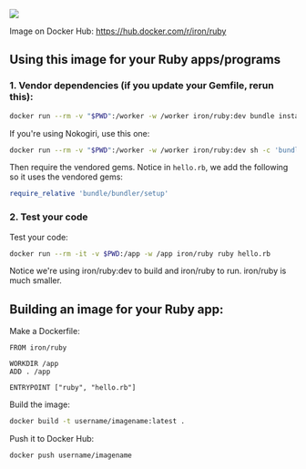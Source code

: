 [![](http://badge-imagelayers.iron.io/iron/ruby:latest.svg)](http://imagelayers.iron.io/?images=iron/ruby:latest 'Get your own badge on imagelayers.iron.io')

Image on Docker Hub: https://hub.docker.com/r/iron/ruby

## Using this image for your Ruby apps/programs

### 1. Vendor dependencies (if you update your Gemfile, rerun this):

```sh
docker run --rm -v "$PWD":/worker -w /worker iron/ruby:dev bundle install --standalone --clean
```

If you're using Nokogiri, use this one:

```sh
docker run --rm -v "$PWD":/worker -w /worker iron/ruby:dev sh -c 'bundle config --local build.nokogiri --use-system-libraries && bundle install --standalone --clean'
```

Then require the vendored gems. Notice in `hello.rb`, we add the following so it uses the vendored gems:

```ruby
require_relative 'bundle/bundler/setup'
```

### 2. Test your code

Test your code:

```sh
docker run --rm -it -v $PWD:/app -w /app iron/ruby ruby hello.rb
```

Notice we're using iron/ruby:dev to build and iron/ruby to run. iron/ruby is much smaller.

## Building an image for your Ruby app:

Make a Dockerfile:

```
FROM iron/ruby

WORKDIR /app
ADD . /app

ENTRYPOINT ["ruby", "hello.rb"]
```

Build the image:

```sh
docker build -t username/imagename:latest .
```

Push it to Docker Hub:

```sh
docker push username/imagename
```
